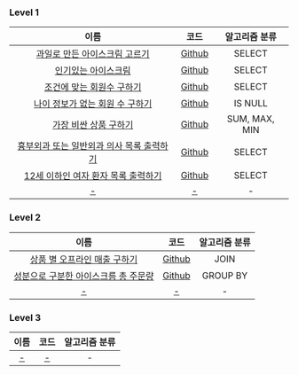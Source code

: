 
### Level 1
|                                             이름                                              |                                                         코드                                                         |    알고리즘 분류    |
|:-------------------------------------------------------------------------------------------:|:------------------------------------------------------------------------------------------------------------------:|:-------------:|
|    [과일로 만든 아이스크림 고르기](https://school.programmers.co.kr/learn/courses/30/lessons/133025)     |   [Github](https://github.com/leeyungi/Problem_Solving/blob/main/SQL/Programmers/Level_1/SQL_과일로만든아이스크림고르기.sql)    |    SELECT     |
|       [인기있는 아이스크림](https://school.programmers.co.kr/learn/courses/30/lessons/133024)        |     [Github](https://github.com/leeyungi/Problem_Solving/blob/main/SQL/Programmers/Level_1/SQL_인기있는아이스크림.sql)      |    SELECT     |
|     [조건에 맞는 회원수 구하기](https://school.programmers.co.kr/learn/courses/30/lessons/131535)      |    [Github](https://github.com/leeyungi/Problem_Solving/blob/main/SQL/Programmers/Level_1/SQL_조건에맞는회원수구하기.sql)     |    SELECT     |
|   [나이 정보가 없는 회원 수 구하기](https://school.programmers.co.kr/learn/courses/30/lessons/131528)    |   [Github](https://github.com/leeyungi/Problem_Solving/blob/main/SQL/Programmers/Level_1/SQL_나이정보가없는회원수구하기.sql)    |    IS NULL    |
|      [가장 비싼 상품 구하기](https://school.programmers.co.kr/learn/courses/30/lessons/131697)       |     [Github](https://github.com/leeyungi/Problem_Solving/blob/main/SQL/Programmers/Level_1/SQL_가장비싼상품구하기.sql)      | SUM, MAX, MIN |
| [흉부외과 또는 일반외과 의사 목록 출력하기](https://school.programmers.co.kr/learn/courses/30/lessons/132203) | [Github](https://github.com/leeyungi/Problem_Solving/blob/main/SQL/Programmers/Level_1/SQL_흉부외과또는일반외과의사목록출력하기.sql) |    SELECT     |
|  [12세 이하인 여자 환자 목록 출력하기](https://school.programmers.co.kr/learn/courses/30/lessons/132201)  |  [Github](https://github.com/leeyungi/Problem_Solving/blob/main/SQL/Programmers/Level_1/SQL_12세이하인여자환자목록출력하기.sql)  |    SELECT     |
|                                            [-]()                                            |                                                       [-]()                                                        |       -       |

### Level 2
|                                            이름                                            |                                                        코드                                                        | 알고리즘 분류  |
|:----------------------------------------------------------------------------------------:|:----------------------------------------------------------------------------------------------------------------:|:--------:|
|   [상품 별 오프라인 매출 구하기](https://school.programmers.co.kr/learn/courses/30/lessons/131533)   |   [Github](https://github.com/leeyungi/Problem_Solving/blob/main/SQL/Programmers/Level_2/SQL_상품별오프라인매출구하기.sql)   |   JOIN   |
| [성분으로 구분한 아이스크름 총 주문량](https://school.programmers.co.kr/learn/courses/30/lessons/133026) | [Github](https://github.com/leeyungi/Problem_Solving/blob/main/SQL/Programmers/Level_2/SQL_성분우르구분한아이스크림총주문량.sql) | GROUP BY |
|                                          [-]()                                           |                                                      [-]()                                                       |    -     |

### Level 3
|  이름   |   코드   | 알고리즘 분류 |
|:-----:|:------:|:-------:|
| [-]() | [-]()  |    -    |